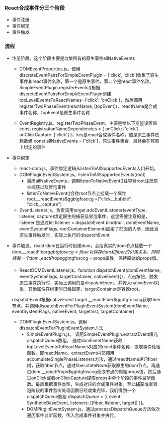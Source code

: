 ### React合成事件分三个阶段
- 事件注册
- 事件绑定
- 事件触发

### 流程
- 注册阶段。这个阶段主要是收集所有的原生事件allNativeEvents
    + DOMEventProperties.js。使用discreteEventPairsForSimpleEventPlugin = ['click', 'click']收集了原生事件和react事件名称，第一个是原生事件，第二个是react事件名称。SimpleEventPlugin.registerEvents()根据discreteEventPairsForSimpleEventPlugin创建topLevelEventsToReactNames={'click': 'onClick'}，然后调用
    registerTwoPhaseEvent(reactName, [topEvent])，reactName是合成事件名称，topEvent是原生事件名称

    + EventRegistry.js。registerTwoPhaseEvent，主要是给以下变量设置值
    const registrationNameDependencies = { onClick: ['click'], onClickCapture: ['click'] }，key是react合成事件名称，值是原生事件依赖数组
    const allNativeEvents = ['click']，原生事件集合，最终会在容器上绑定的事件

- 事件绑定
    + react-dom.js。事件绑定逻辑从listenToAllSupportedEvents入口开始。
    + DOMPluginEventSystem.js。listenToAllSupportedEvents(root)
        + 遍历allNativeEvents，调用listenToNativeEvent()往容器root注册原生捕获以及冒泡事件
        + listenToNativeEvent()会往root节点上挂载一个属性root.__reactEvents$ggbtgfosccg =["click__bubble", "click__capture"]
    + EventListener.js。负责调用target.addEventListener(eventType, listener, capture)绑定原生的捕获及冒泡事件，这里需要注意的是，listener 是通过let listener = dispatchEvent.bind(null, domEventName, eventSystemFlags, rootContainerElement)固定了前面的入参，因此当原生事件触发时，实际上执行的dispatchEvent


- 事件触发。react-dom在运行时创建dom，会给真实的dom节点挂载一个dom.__reactFiber$ggbtgfosccg = fiber以保存dom和fiber的引用关系，同时挂载一个dom.__reactProps$ggbtgfosccg = props属性，保持原始的props值。
    + ReactDOMEventListener.js。function dispatchEvent(domEventName, eventSystemFlags, targetContainer, nativeEvent){}，点击按钮，触发原生事件执行时，实际上调用的是dispatchEvent，并传入nativeEvent对象，其他属性在绑定时已经固定，targetContainer是容器root。

    dispatchEvent根据nativeEvent.target.__reactFiber$ggbtgfosccg获取fiber节点，并调用dispatchEventForPluginEventSystem(domEventName, eventSystemFlags, nativeEvent, targetInst, targetContainer)

    + DOMPluginEventSystem.js。调用dispatchEventForPluginEventSystem方法
        + SimpleEventPlugin.js。 调用SimpleEventPlugin.extractEvent填充dispatchQueue数组， 通过domEventName获取topLevelEventsToReactNames对应的react事件名称，提取事件处理函数，即reactName。extractEvent内部调用accumulateSinglePhaseListeners方法，通过reactName递归fiber树，获取fiber节点，通过fiber.stateNode获取原生的dom节点，再通过dom.__reactProps$ggbtgfosccg获取节点的原始props值，然后通过onClick或者onClickCapture提取props中单个阶段的事件监听函数。最后根据事件类型，生成对应的合成事件对象。至此捕获或者冒泡阶段的事件监听处理函数已经收集完毕，我们得到一个dispatchQueue数组
        dispatchQueue = [{ event: SyntheticBaseEvent, listeners: [[fiber, listener, target]] }]。
        + DOMPluginEventSystem.js。通过processDispatchQueue方法依次遍历事件监听函数，传入合成事件对象并执行。
        
      
